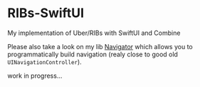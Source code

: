 # RIBs-SwiftUI
My implementation of Uber/RIBs with SwiftUI and Combine

Please also take a look on my lib [Navigator](https://github.com/dehrom/Navigator) which allows you to programmatically build navigation 
(realy close to good old `UINavigationController`).

work in progress...
